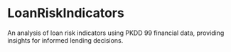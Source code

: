 # LoanRiskIndicators
An analysis of loan risk indicators using PKDD 99 financial data, providing insights for informed lending decisions.
